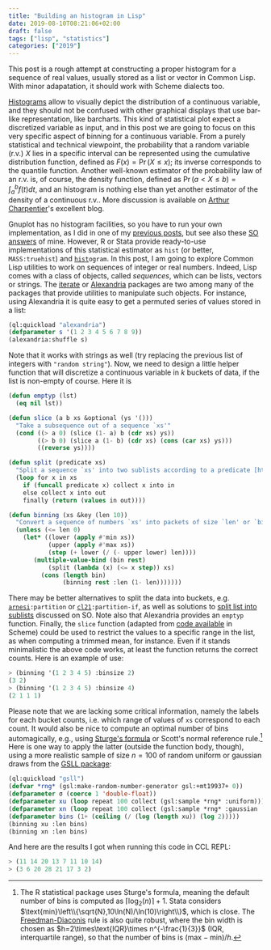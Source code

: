 ```yaml
---
title: "Building an histogram in Lisp"
date: 2019-08-10T08:21:06+02:00
draft: false
tags: ["lisp", "statistics"]
categories: ["2019"]
---
```


This post is a rough attempt at constructing a proper histogram for a sequence of real values, usually stored as a list or vector in Common Lisp. With minor adapatation, it should work with Scheme dialects too.

<!--more-->

[Histograms](https://en.wikipedia.org/wiki/Histogram) allow to visually depict the distribution of a continuous variable, and they should not be confused with other graphical displays that use bar-like representation, like barcharts. This kind of statistical plot expect a discretized variable as input, and in this post we are going to focus on this very specific aspect of binning for a continuous variable. From a purely statistical and technical viewpoint, the probability that a random variable (r.v.) $X$ lies in a specific interval can be represented using the cumulative distribution function, defined as $F(x)=\Pr(X\le x)$; its inverse corresponds to the quantile function. Another well-known estimator of the probability law of an r.v. is, of course, the density function, defined as $\Pr(a< X\le b)=\int_a^bf(t)dt$, and an histogram is nothing else than yet another estimator of the density of a continuous r.v.. More discussion is available on [Arthur Charpentier](https://freakonometrics.hypotheses.org/57221)'s excellent blog.

Gnuplot has no histogram facilities, so you have to run your own implementation, as I did in one of my [previous posts](/post/ten-years/), but see also these [SO](https://stackoverflow.com/a/5948573) [answers](https://stackoverflow.com/a/9279630) of mine. However, R or Stata provide ready-to-use implementations of this statistical estimator as `hist` (or better, `MASS:truehist`) and <u>`hist`</u>`ogram`. In this post, I am going to explore Common Lisp utilities to work on sequences of integer or real numbers. Indeed, Lisp comes with a class of objects, called _sequences_, which can be lists, vectors or strings. The [iterate](https://www.common-lisp.net/project/iterate/) or [Alexandria](https://github.com/keithj/alexandria) packages are two among many of the packages that provide utilities to manipulate such objects. For instance, using Alexandria it is quite easy to get a permuted series of values stored in a list:

```lisp
(ql:quickload "alexandria")
(defparameter s '(1 2 3 4 5 6 7 8 9))
(alexandria:shuffle s)
```

Note that it works with strings as well (try replacing the previous list of integers with `"random string"`). Now, we need to design a little helper function that will discretize a continuous variable in $k$ buckets of data, if the list is non-empty of course. Here it is

```lisp
(defun emptyp (lst)
  (eq nil lst))

(defun slice (a b xs &optional (ys '()))
  "Take a subsequence out of a sequence `xs'"
  (cond ((> a 0) (slice (1- a) b (cdr xs) ys))
        ((> b 0) (slice a (1- b) (cdr xs) (cons (car xs) ys)))
        ((reverse ys))))

(defun split (predicate xs)
  "Split a sequence `xs' into two sublists according to a predicate [https://stackoverflow.com/a/18117017]."
  (loop for x in xs
    if (funcall predicate x) collect x into in
    else collect x into out
    finally (return (values in out))))

(defun binning (xs &key (len 10))
  "Convert a sequence of numbers `xs' into packets of size `len' or `bins' packets."
  (unless (<= len 0)
    (let* ((lower (apply #'min xs))
           (upper (apply #'max xs))
           (step (+ lower (/ (- upper lower) len))))
       (multiple-value-bind (bin rest)
           (split (lambda (x) (<= x step)) xs)
         (cons (length bin)
               (binning rest :len (1- len)))))))
```

There may be better alternatives to split the data into buckets, e.g. [`arnesi`](https://common-lisp.net/project/bese/arnesi.html)`:partition` or [`cl21`](https://github.com/cl21/cl21/blob/c36644f3b6ea4975174c8ce72de43a4524dd0696/src/core/sequence.lisp#L1243)`:partition-if`, as well as solutions to [split list into sublists](https://stackoverflow.com/q/47875185) discussed on SO. Note also that Alexandria provides an `emptyp` function. Finally, the `slice` function (adapted from [code available](https://stackoverflow.com/a/35534477) in Scheme) could be used to restrict the values to a specific range in the list, as when computing a trimmed mean, for instance. Even if it stands minimalistic the above code works, at least the function returns the correct counts. Here is an example of use:

```lisp
> (binning '(1 2 3 4 5) :binsize 2)
(3 2)
> (binning '(1 2 3 4 5) :binsize 4)
(2 1 1 1)
```

Please note that we are lacking some critical information, namely the labels for each bucket counts, i.e. which range of values of `xs` correspond to each count. It would also be nice to compute an optimal number of bins automagically, e.g., using [Sturge's formula](https://en.wikipedia.org/wiki/Histogram#Sturges'_formula) or Scott's normal reference rule.[^1] Here is one way to apply the latter (outside the function body, though), using a more realistic sample of size $n=100$ of random uniform or gaussian draws from the [GSLL package](https://common-lisp.net/project/gsll/):

```lisp
(ql:quickload "gsll")
(defvar *rng* (gsl:make-random-number-generator gsl:+mt19937+ 0))
(defparameter σ (coerce 1 'double-float))
(defparameter xu (loop repeat 100 collect (gsl:sample *rng* :uniform)))
(defparameter xn (loop repeat 100 collect (gsl:sample *rng* :gaussian :sigma σ)))
(defparameter bins (1+ (ceiling (/ (log (length xu)) (log 2)))))
(binning xu :len bins)
(binning xn :len bins)
```

And here are the results I got when running this code in CCL REPL:

```lisp
> (11 14 20 13 7 11 10 14)
> (3 6 20 28 21 17 3 2)
```

[^1]: The R statistical package uses Sturge's formula, meaning the default number of bins is computed as $\lceil \log_2(n)\rceil + 1$. Stata considers $\text{min}\left\\{\sqrt{N},10\ln(N)/\ln(10)\right\\}$, which is close. The [Freedman-Diaconis](https://en.wikipedia.org/wiki/Freedman–Diaconis_rule) rule is also quite robust, where the bin width is chosen as $h=2\times\text{IQR}\times n^{-\frac{1}{3}}$ (IQR, interquartile range), so that the number of bins is $(\text{max}-\text{min})/h$.
